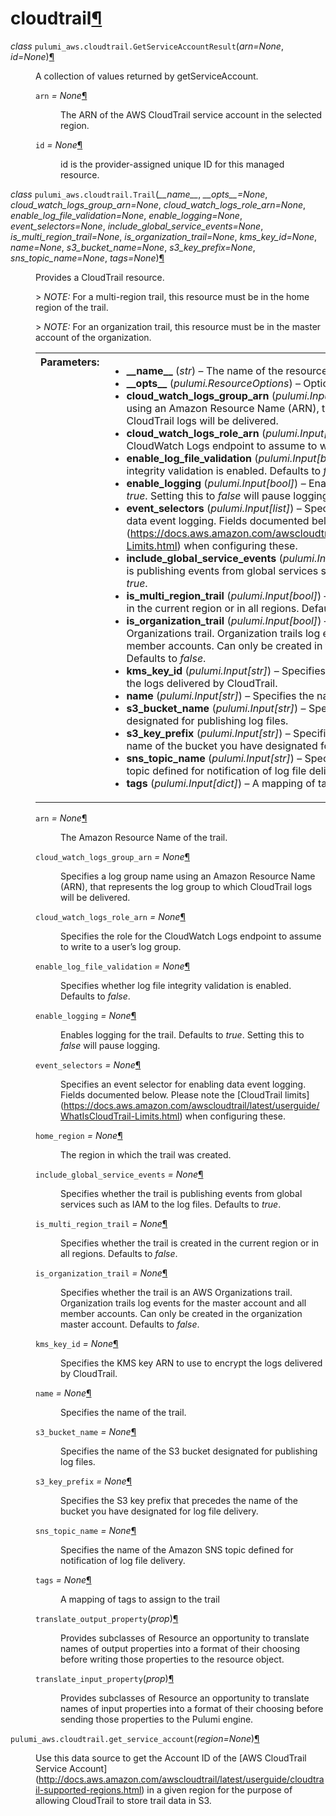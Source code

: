 <div class="section" id="module-pulumi_aws.cloudtrail">
<span id="cloudtrail"></span><h1>cloudtrail<a class="headerlink" href="#module-pulumi_aws.cloudtrail" title="Permalink to this headline">¶</a></h1>
<dl class="class">
<dt id="pulumi_aws.cloudtrail.GetServiceAccountResult">
<em class="property">class </em><code class="descclassname">pulumi_aws.cloudtrail.</code><code class="descname">GetServiceAccountResult</code><span class="sig-paren">(</span><em>arn=None</em>, <em>id=None</em><span class="sig-paren">)</span><a class="headerlink" href="#pulumi_aws.cloudtrail.GetServiceAccountResult" title="Permalink to this definition">¶</a></dt>
<dd><p>A collection of values returned by getServiceAccount.</p>
<dl class="attribute">
<dt id="pulumi_aws.cloudtrail.GetServiceAccountResult.arn">
<code class="descname">arn</code><em class="property"> = None</em><a class="headerlink" href="#pulumi_aws.cloudtrail.GetServiceAccountResult.arn" title="Permalink to this definition">¶</a></dt>
<dd><p>The ARN of the AWS CloudTrail service account in the selected region.</p>
</dd></dl>

<dl class="attribute">
<dt id="pulumi_aws.cloudtrail.GetServiceAccountResult.id">
<code class="descname">id</code><em class="property"> = None</em><a class="headerlink" href="#pulumi_aws.cloudtrail.GetServiceAccountResult.id" title="Permalink to this definition">¶</a></dt>
<dd><p>id is the provider-assigned unique ID for this managed resource.</p>
</dd></dl>

</dd></dl>

<dl class="class">
<dt id="pulumi_aws.cloudtrail.Trail">
<em class="property">class </em><code class="descclassname">pulumi_aws.cloudtrail.</code><code class="descname">Trail</code><span class="sig-paren">(</span><em>__name__</em>, <em>__opts__=None</em>, <em>cloud_watch_logs_group_arn=None</em>, <em>cloud_watch_logs_role_arn=None</em>, <em>enable_log_file_validation=None</em>, <em>enable_logging=None</em>, <em>event_selectors=None</em>, <em>include_global_service_events=None</em>, <em>is_multi_region_trail=None</em>, <em>is_organization_trail=None</em>, <em>kms_key_id=None</em>, <em>name=None</em>, <em>s3_bucket_name=None</em>, <em>s3_key_prefix=None</em>, <em>sns_topic_name=None</em>, <em>tags=None</em><span class="sig-paren">)</span><a class="headerlink" href="#pulumi_aws.cloudtrail.Trail" title="Permalink to this definition">¶</a></dt>
<dd><p>Provides a CloudTrail resource.</p>
<p>&gt; <em>NOTE:</em> For a multi-region trail, this resource must be in the home region of the trail.</p>
<p>&gt; <em>NOTE:</em> For an organization trail, this resource must be in the master account of the organization.</p>
<table class="docutils field-list" frame="void" rules="none">
<col class="field-name" />
<col class="field-body" />
<tbody valign="top">
<tr class="field-odd field"><th class="field-name">Parameters:</th><td class="field-body"><ul class="first last simple">
<li><strong>__name__</strong> (<em>str</em>) – The name of the resource.</li>
<li><strong>__opts__</strong> (<em>pulumi.ResourceOptions</em>) – Options for the resource.</li>
<li><strong>cloud_watch_logs_group_arn</strong> (<em>pulumi.Input</em><em>[</em><em>str</em><em>]</em>) – Specifies a log group name using an Amazon Resource Name (ARN),
that represents the log group to which CloudTrail logs will be delivered.</li>
<li><strong>cloud_watch_logs_role_arn</strong> (<em>pulumi.Input</em><em>[</em><em>str</em><em>]</em>) – Specifies the role for the CloudWatch Logs
endpoint to assume to write to a user’s log group.</li>
<li><strong>enable_log_file_validation</strong> (<em>pulumi.Input</em><em>[</em><em>bool</em><em>]</em>) – Specifies whether log file integrity validation is enabled.
Defaults to <cite>false</cite>.</li>
<li><strong>enable_logging</strong> (<em>pulumi.Input</em><em>[</em><em>bool</em><em>]</em>) – Enables logging for the trail. Defaults to <cite>true</cite>.
Setting this to <cite>false</cite> will pause logging.</li>
<li><strong>event_selectors</strong> (<em>pulumi.Input</em><em>[</em><em>list</em><em>]</em>) – Specifies an event selector for enabling data event logging. Fields documented below. Please note the [CloudTrail limits](<a class="reference external" href="https://docs.aws.amazon.com/awscloudtrail/latest/userguide/WhatIsCloudTrail-Limits.html">https://docs.aws.amazon.com/awscloudtrail/latest/userguide/WhatIsCloudTrail-Limits.html</a>) when configuring these.</li>
<li><strong>include_global_service_events</strong> (<em>pulumi.Input</em><em>[</em><em>bool</em><em>]</em>) – Specifies whether the trail is publishing events
from global services such as IAM to the log files. Defaults to <cite>true</cite>.</li>
<li><strong>is_multi_region_trail</strong> (<em>pulumi.Input</em><em>[</em><em>bool</em><em>]</em>) – Specifies whether the trail is created in the current
region or in all regions. Defaults to <cite>false</cite>.</li>
<li><strong>is_organization_trail</strong> (<em>pulumi.Input</em><em>[</em><em>bool</em><em>]</em>) – Specifies whether the trail is an AWS Organizations trail. Organization trails log events for the master account and all member accounts. Can only be created in the organization master account. Defaults to <cite>false</cite>.</li>
<li><strong>kms_key_id</strong> (<em>pulumi.Input</em><em>[</em><em>str</em><em>]</em>) – Specifies the KMS key ARN to use to encrypt the logs delivered by CloudTrail.</li>
<li><strong>name</strong> (<em>pulumi.Input</em><em>[</em><em>str</em><em>]</em>) – Specifies the name of the trail.</li>
<li><strong>s3_bucket_name</strong> (<em>pulumi.Input</em><em>[</em><em>str</em><em>]</em>) – Specifies the name of the S3 bucket designated for publishing log files.</li>
<li><strong>s3_key_prefix</strong> (<em>pulumi.Input</em><em>[</em><em>str</em><em>]</em>) – Specifies the S3 key prefix that precedes
the name of the bucket you have designated for log file delivery.</li>
<li><strong>sns_topic_name</strong> (<em>pulumi.Input</em><em>[</em><em>str</em><em>]</em>) – Specifies the name of the Amazon SNS topic
defined for notification of log file delivery.</li>
<li><strong>tags</strong> (<em>pulumi.Input</em><em>[</em><em>dict</em><em>]</em>) – A mapping of tags to assign to the trail</li>
</ul>
</td>
</tr>
</tbody>
</table>
<dl class="attribute">
<dt id="pulumi_aws.cloudtrail.Trail.arn">
<code class="descname">arn</code><em class="property"> = None</em><a class="headerlink" href="#pulumi_aws.cloudtrail.Trail.arn" title="Permalink to this definition">¶</a></dt>
<dd><p>The Amazon Resource Name of the trail.</p>
</dd></dl>

<dl class="attribute">
<dt id="pulumi_aws.cloudtrail.Trail.cloud_watch_logs_group_arn">
<code class="descname">cloud_watch_logs_group_arn</code><em class="property"> = None</em><a class="headerlink" href="#pulumi_aws.cloudtrail.Trail.cloud_watch_logs_group_arn" title="Permalink to this definition">¶</a></dt>
<dd><p>Specifies a log group name using an Amazon Resource Name (ARN),
that represents the log group to which CloudTrail logs will be delivered.</p>
</dd></dl>

<dl class="attribute">
<dt id="pulumi_aws.cloudtrail.Trail.cloud_watch_logs_role_arn">
<code class="descname">cloud_watch_logs_role_arn</code><em class="property"> = None</em><a class="headerlink" href="#pulumi_aws.cloudtrail.Trail.cloud_watch_logs_role_arn" title="Permalink to this definition">¶</a></dt>
<dd><p>Specifies the role for the CloudWatch Logs
endpoint to assume to write to a user’s log group.</p>
</dd></dl>

<dl class="attribute">
<dt id="pulumi_aws.cloudtrail.Trail.enable_log_file_validation">
<code class="descname">enable_log_file_validation</code><em class="property"> = None</em><a class="headerlink" href="#pulumi_aws.cloudtrail.Trail.enable_log_file_validation" title="Permalink to this definition">¶</a></dt>
<dd><p>Specifies whether log file integrity validation is enabled.
Defaults to <cite>false</cite>.</p>
</dd></dl>

<dl class="attribute">
<dt id="pulumi_aws.cloudtrail.Trail.enable_logging">
<code class="descname">enable_logging</code><em class="property"> = None</em><a class="headerlink" href="#pulumi_aws.cloudtrail.Trail.enable_logging" title="Permalink to this definition">¶</a></dt>
<dd><p>Enables logging for the trail. Defaults to <cite>true</cite>.
Setting this to <cite>false</cite> will pause logging.</p>
</dd></dl>

<dl class="attribute">
<dt id="pulumi_aws.cloudtrail.Trail.event_selectors">
<code class="descname">event_selectors</code><em class="property"> = None</em><a class="headerlink" href="#pulumi_aws.cloudtrail.Trail.event_selectors" title="Permalink to this definition">¶</a></dt>
<dd><p>Specifies an event selector for enabling data event logging. Fields documented below. Please note the [CloudTrail limits](<a class="reference external" href="https://docs.aws.amazon.com/awscloudtrail/latest/userguide/WhatIsCloudTrail-Limits.html">https://docs.aws.amazon.com/awscloudtrail/latest/userguide/WhatIsCloudTrail-Limits.html</a>) when configuring these.</p>
</dd></dl>

<dl class="attribute">
<dt id="pulumi_aws.cloudtrail.Trail.home_region">
<code class="descname">home_region</code><em class="property"> = None</em><a class="headerlink" href="#pulumi_aws.cloudtrail.Trail.home_region" title="Permalink to this definition">¶</a></dt>
<dd><p>The region in which the trail was created.</p>
</dd></dl>

<dl class="attribute">
<dt id="pulumi_aws.cloudtrail.Trail.include_global_service_events">
<code class="descname">include_global_service_events</code><em class="property"> = None</em><a class="headerlink" href="#pulumi_aws.cloudtrail.Trail.include_global_service_events" title="Permalink to this definition">¶</a></dt>
<dd><p>Specifies whether the trail is publishing events
from global services such as IAM to the log files. Defaults to <cite>true</cite>.</p>
</dd></dl>

<dl class="attribute">
<dt id="pulumi_aws.cloudtrail.Trail.is_multi_region_trail">
<code class="descname">is_multi_region_trail</code><em class="property"> = None</em><a class="headerlink" href="#pulumi_aws.cloudtrail.Trail.is_multi_region_trail" title="Permalink to this definition">¶</a></dt>
<dd><p>Specifies whether the trail is created in the current
region or in all regions. Defaults to <cite>false</cite>.</p>
</dd></dl>

<dl class="attribute">
<dt id="pulumi_aws.cloudtrail.Trail.is_organization_trail">
<code class="descname">is_organization_trail</code><em class="property"> = None</em><a class="headerlink" href="#pulumi_aws.cloudtrail.Trail.is_organization_trail" title="Permalink to this definition">¶</a></dt>
<dd><p>Specifies whether the trail is an AWS Organizations trail. Organization trails log events for the master account and all member accounts. Can only be created in the organization master account. Defaults to <cite>false</cite>.</p>
</dd></dl>

<dl class="attribute">
<dt id="pulumi_aws.cloudtrail.Trail.kms_key_id">
<code class="descname">kms_key_id</code><em class="property"> = None</em><a class="headerlink" href="#pulumi_aws.cloudtrail.Trail.kms_key_id" title="Permalink to this definition">¶</a></dt>
<dd><p>Specifies the KMS key ARN to use to encrypt the logs delivered by CloudTrail.</p>
</dd></dl>

<dl class="attribute">
<dt id="pulumi_aws.cloudtrail.Trail.name">
<code class="descname">name</code><em class="property"> = None</em><a class="headerlink" href="#pulumi_aws.cloudtrail.Trail.name" title="Permalink to this definition">¶</a></dt>
<dd><p>Specifies the name of the trail.</p>
</dd></dl>

<dl class="attribute">
<dt id="pulumi_aws.cloudtrail.Trail.s3_bucket_name">
<code class="descname">s3_bucket_name</code><em class="property"> = None</em><a class="headerlink" href="#pulumi_aws.cloudtrail.Trail.s3_bucket_name" title="Permalink to this definition">¶</a></dt>
<dd><p>Specifies the name of the S3 bucket designated for publishing log files.</p>
</dd></dl>

<dl class="attribute">
<dt id="pulumi_aws.cloudtrail.Trail.s3_key_prefix">
<code class="descname">s3_key_prefix</code><em class="property"> = None</em><a class="headerlink" href="#pulumi_aws.cloudtrail.Trail.s3_key_prefix" title="Permalink to this definition">¶</a></dt>
<dd><p>Specifies the S3 key prefix that precedes
the name of the bucket you have designated for log file delivery.</p>
</dd></dl>

<dl class="attribute">
<dt id="pulumi_aws.cloudtrail.Trail.sns_topic_name">
<code class="descname">sns_topic_name</code><em class="property"> = None</em><a class="headerlink" href="#pulumi_aws.cloudtrail.Trail.sns_topic_name" title="Permalink to this definition">¶</a></dt>
<dd><p>Specifies the name of the Amazon SNS topic
defined for notification of log file delivery.</p>
</dd></dl>

<dl class="attribute">
<dt id="pulumi_aws.cloudtrail.Trail.tags">
<code class="descname">tags</code><em class="property"> = None</em><a class="headerlink" href="#pulumi_aws.cloudtrail.Trail.tags" title="Permalink to this definition">¶</a></dt>
<dd><p>A mapping of tags to assign to the trail</p>
</dd></dl>

<dl class="method">
<dt id="pulumi_aws.cloudtrail.Trail.translate_output_property">
<code class="descname">translate_output_property</code><span class="sig-paren">(</span><em>prop</em><span class="sig-paren">)</span><a class="headerlink" href="#pulumi_aws.cloudtrail.Trail.translate_output_property" title="Permalink to this definition">¶</a></dt>
<dd><p>Provides subclasses of Resource an opportunity to translate names of output properties
into a format of their choosing before writing those properties to the resource object.</p>
</dd></dl>

<dl class="method">
<dt id="pulumi_aws.cloudtrail.Trail.translate_input_property">
<code class="descname">translate_input_property</code><span class="sig-paren">(</span><em>prop</em><span class="sig-paren">)</span><a class="headerlink" href="#pulumi_aws.cloudtrail.Trail.translate_input_property" title="Permalink to this definition">¶</a></dt>
<dd><p>Provides subclasses of Resource an opportunity to translate names of input properties into
a format of their choosing before sending those properties to the Pulumi engine.</p>
</dd></dl>

</dd></dl>

<dl class="function">
<dt id="pulumi_aws.cloudtrail.get_service_account">
<code class="descclassname">pulumi_aws.cloudtrail.</code><code class="descname">get_service_account</code><span class="sig-paren">(</span><em>region=None</em><span class="sig-paren">)</span><a class="headerlink" href="#pulumi_aws.cloudtrail.get_service_account" title="Permalink to this definition">¶</a></dt>
<dd><p>Use this data source to get the Account ID of the [AWS CloudTrail Service Account](<a class="reference external" href="http://docs.aws.amazon.com/awscloudtrail/latest/userguide/cloudtrail-supported-regions.html">http://docs.aws.amazon.com/awscloudtrail/latest/userguide/cloudtrail-supported-regions.html</a>)
in a given region for the purpose of allowing CloudTrail to store trail data in S3.</p>
</dd></dl>

</div>
